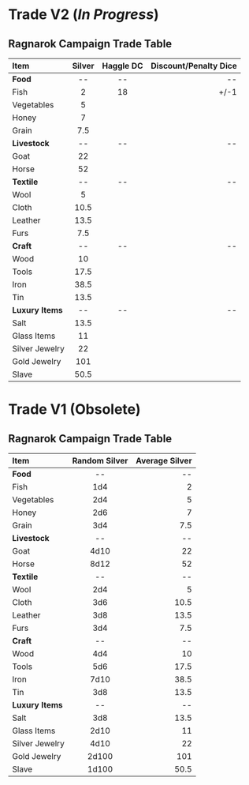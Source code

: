 # Trade V2 (*In Progress*)
## Ragnarok Campaign Trade Table
| Item | Silver | Haggle DC | Discount/Penalty Dice |
|:---|:---:|:---:|---:|
| **Food** | -- | -- | -- |
| Fish | 2 | 18 | +/-1 |
| Vegetables | 5 | | |
| Honey | 7 | | | 
| Grain | 7.5 | | | 
| **Livestock** | -- | -- | -- | 
| Goat | 22 | | | 
| Horse | 52 | | | 
| **Textile** | -- | -- | -- | 
| Wool | 5 | | | 
| Cloth | 10.5 | | | 
| Leather | 13.5 | | | 
| Furs | 7.5 | | | 
| **Craft** | -- | -- | -- | 
| Wood | 10 | | | 
| Tools | 17.5 | | | 
| Iron | 38.5 | | | 
| Tin | 13.5 | | | 
| **Luxury Items** | -- | -- | -- | 
| Salt |13.5 | | | 
| Glass Items | 11 | | | 
| Silver Jewelry | 22 | | | 
| Gold Jewelry | 101 | | | 
| Slave | 50.5 | | | 

# Trade V1 (Obsolete)
## Ragnarok Campaign Trade Table
| Item | Random Silver | Average Silver |
|:---|:---:|---:|
| **Food** | -- | -- |
| Fish | 1d4 | 2 |
| Vegetables | 2d4 | 5 |
| Honey | 2d6 | 7 |
| Grain | 3d4 | 7.5 |
| **Livestock** |  -- | -- |
| Goat | 4d10 | 22 |
| Horse | 8d12 | 52 |
| **Textile** | -- | -- |
| Wool | 2d4 | 5 |
| Cloth | 3d6 | 10.5 |
| Leather | 3d8 | 13.5 |
| Furs | 3d4 | 7.5 |
| **Craft** | -- | -- | 
| Wood | 4d4 | 10 |
| Tools | 5d6 | 17.5 |
| Iron | 7d10 | 38.5 |
| Tin | 3d8 | 13.5 |
| **Luxury Items** | -- | -- |
| Salt | 3d8 | 13.5 |
| Glass Items | 2d10 | 11 |
| Silver Jewelry | 4d10 | 22 |
| Gold Jewelry | 2d100 | 101 |
| Slave | 1d100 | 50.5 |